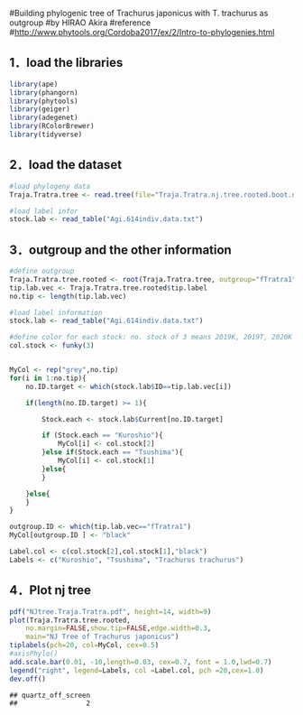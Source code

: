 #Building phylogenic tree of Trachurus japonicus with T. trachurus as
outgroup #by HIRAO Akira #reference
\#<http://www.phytools.org/Cordoba2017/ex/2/Intro-to-phylogenies.html>

## 1．load the libraries

``` r
library(ape)
library(phangorn)
library(phytools)
library(geiger)
library(adegenet)
library(RColorBrewer)
library(tidyverse)
```

## 2．load the dataset

``` r
#load phylogeny data
Traja.Tratra.tree <- read.tree(file="Traja.Tratra.nj.tree.rooted.boot.nwk")

#load label infor
stock.lab <- read_table("Agi.614indiv.data.txt")
```

## 3．outgroup and the other information

``` r
#define outgroup
Traja.Tratra.tree.rooted <- root(Traja.Tratra.tree, outgroup="fTratra1")
tip.lab.vec <- Traja.Tratra.tree.rooted$tip.label
no.tip <- length(tip.lab.vec)

#load label information
stock.lab <- read_table("Agi.614indiv.data.txt")

#define color for each stock: no. stock of 3 means 2019K, 2019T, 2020K 
col.stock <- funky(3) 


MyCol <- rep("grey",no.tip)
for(i in 1:no.tip){
    no.ID.target <- which(stock.lab$ID==tip.lab.vec[i])

    if(length(no.ID.target) >= 1){

        Stock.each <- stock.lab$Current[no.ID.target]

        if (Stock.each == "Kuroshio"){
            MyCol[i] <- col.stock[2]
        }else if(Stock.each == "Tsushima"){
            MyCol[i] <- col.stock[1]
        }else{
        }

    }else{
    }
}

outgroup.ID <- which(tip.lab.vec=="fTratra1")
MyCol[outgroup.ID ] <- "black"

Label.col <- c(col.stock[2],col.stock[1],"black")
Labels <- c("Kuroshio", "Tsushima", "Trachurus trachurus")
```

## 4．Plot nj tree

``` r
pdf("NJtree.Traja.Tratra.pdf", height=14, width=9)
plot(Traja.Tratra.tree.rooted,
    no.margin=FALSE,show.tip=FALSE,edge.width=0.3,
    main="NJ Tree of Trachurus japonicus")
tiplabels(pch=20, col=MyCol, cex=0.5)
#axisPhylo()
add.scale.bar(0.01, -10,length=0.03, cex=0.7, font = 1.0,lwd=0.7)
legend("right", legend=Labels, col =Label.col, pch =20,cex=1.0)
dev.off()
```

    ## quartz_off_screen 
    ##                 2
